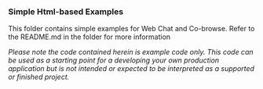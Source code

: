 ### Simple Html-based Examples

This folder contains simple examples for Web Chat and Co-browse. Refer to the README.md in the 
folder for more information 

<i>Please note the code contained herein is example code only. This code can be used as a starting 
point for a developing your own production application but is not intended or expected to be 
interpreted as a supported or finished project.</i>


